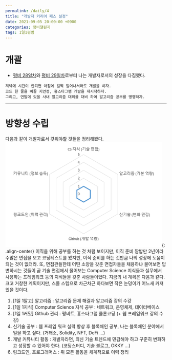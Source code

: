 ```yaml
---
permalink: /daily/4
title: "개발자 커리어 패스 설정"
date: 2021-09-05 20:00:00 +0900
categories: 평비챌린지
tags: 1일1평범
---  
```

# 개괄
- [평비 28일차](https://rlaghdcjf12.github.io/ordinary/28)와 [평비 29일차](https://rlaghdcjf12.github.io/ordinary/29)로부터 나는 개발자로서의 성장을 다짐했다.  

```
저녁에 시간이 안되면 아침에 일찍 일어나서라도 개발을 하자.
코드 한 줄을 바꿀 지언정, 홍스타그램 개발을 재시작하자.
그리고, 연말에 있을 사내 알고리즘 대회를 대비 하여 알고리즘 공부를 병행하자.
```

---
# 방향성 수립
다음과 같이 개발자로서 갖춰야할 것들을 정리해봤다.
![개발자가 갖춰야할 6가지 소양][개발6성]{: .align-center}
이직을 위해 공부를 하는 것 처럼 보이지만, 이직 준비 짬밥만 2년이라 수많은 면접을 보고 코딩테스트를 봤지만, 이직 준비를 하는 것만큼 나의 성장에 도움이 되는 것이 없더라. 또, 면접관들한테 어떤 소양을 갖춘 면접자들을 채용하냐 물어보면 답변하시는 것들이 곧 기술 면접에서 물어보는 Computer Science 지식들과 실무에서 사용하는 프레임워크 등의 지식들을 갖춘 사람들이었다. 지금의 내 계획은 다음과 같다. 크고 거창한 계획이지만, 스몰 스텝으로 차근차근 하다보면 작은 눈덩이가 어느새 커져 있을 것이다.
1. [1일 1알고] 알고리즘 : 알고리즘 문제 해결과 알고리즘 강의 수강  
2. [1일 1지식] Computer Science 지식 공부 : 네트워크, 운영체제, 데이터베이스  
3. [1일 1커밋] Github 관리 : 평비트, 홍스타그램 클론코딩 (+ 웹 프레임워크 강의 수강)  
4. 신기술 공부 : 웹 프레임 워크 실력 향상 후 블록체인 공부, 나는 블록체인 분야에서 일을 하고 싶다. (거래소, Solidity, NFT, DeFi ...)
5. 개발 커뮤니티 활동 : 개발자라면, 최신 기술 트렌드에 민감해야 하고 꾸준히 변화하고 성장할 수 있어야 한다. (코딩스터디, 기술 블로그, OKKY ...)
6. 링크드인, 프로그래머스 : 위 모든 활동을 체계적으로 이력 정리

[개발6성]: ../../assets/images/post/Ordinary/Develop_Hexagon.png